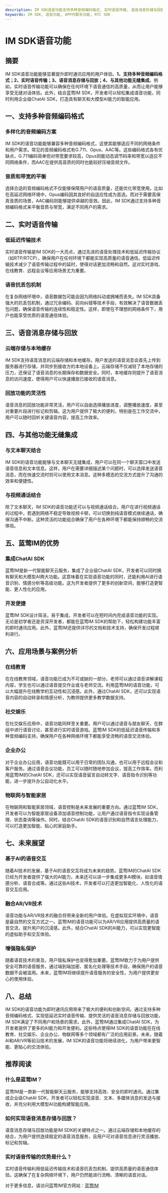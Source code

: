 ```yaml
---
description: IM SDK语音功能支持多种音频编码格式, 实时语音传输, 语音消息存储与回放, 与其他功能无缝集成, 蓝莺IM的优势, 应用场景与案例分析, 未来展望, 总结。
keywords: IM SDK, 语音功能, APP内聊天功能, RTC SDK
---
```

# IM SDK语音功能

## 摘要

IM SDK语音功能能够显著提升即时通讯应用的用户体验。**1、支持多种音频编码格式；2、实时语音传输；3、语音消息存储与回放；4、与其他功能无缝集成**。例如，实时语音传输功能可以确保在任何环境下语音通信的高质量，从而让用户能够享受无缝对话体验。此外，结合蓝莺IM SDK，开发者可以轻松集成语音功能，同时利用企业级ChatAI SDK，打造具有聊天和大模型AI能力的智能应用。

## 一、支持多种音频编码格式

### 多样化的音频编码方案

IM SDK的语音功能能够兼容多种音频编码格式，这使其能够适应不同的网络条件和用户需求。常见的音频编码格式有G.711、Opus、AAC等。这些编码格式各有优缺点，G.711编码简单但对带宽要求较高，Opus则能动态调节码率和带宽以适应不同网络条件，而AAC在提供高音质的同时也能较好压缩音频文件。

### 音质和带宽的平衡

选择合适的音频编码格式不仅能够保障用户的语音质量，还能优化带宽使用。比如在高延迟网络环境中，Opus编码因其良好的自适应性成为首选。而对于需要高保真音质的场景，AAC编码则能够提供卓越的音效。因此，IM SDK通过支持多种音频编码格式来平衡音质与带宽，满足不同用户的需求。

## 二、实时语音传输

### 低延迟传输技术

实时语音传输是IM SDK的一大亮点，通过先进的语音处理技术和低延迟传输协议（如RTP/RTCP），确保用户在任何环境下都能实现高质量的语音通信。低延迟传输技术减少了语音传输过程中的延时，使得对话更加流畅和自然。这对实时游戏、在线教育、远程会议等应用场景尤为重要。

### 语音抗丢包机制

在复杂网络环境中，语音数据包可能会因为网络抖动或拥堵而丢失。IM SDK具备强大的抗丢包机制，通过冗余编码、前向纠错等技术手段，有效解决了语音数据丢包问题，确保语音传输的连续性和稳定性。这样，即使在不理想的网络条件下，用户也能享受优质的语音通信体验。

## 三、语音消息存储与回放

### 云端存储与本地缓存

IM SDK支持语音消息的云端存储和本地缓存。用户发送的语音消息会首先上传到服务器进行存储，并同步到接收方的本地设备上。云端存储不仅减轻了本地存储的压力，还保证了语音消息的长期保存和数据安全。同时，本地缓存则提升了语音消息的访问速度，使得用户可以快速播放已接收的语音消息。

### 回放功能的灵活性

语音消息的回放功能非常灵活，用户可以自由选择播放进度，调整播放速度，甚至对重要片段进行标记和剪辑。这为用户提供了极大的便利，特别是在工作交流中，用户可以随时回听关键语音内容，提高工作效率。

## 四、与其他功能无缝集成

### 与文本聊天结合

IM SDK的语音功能能够与文本聊天无缝集成，用户可以在同一个聊天窗口中发送语音信息和文本信息。这样，用户在需要详细描述某个问题时，可以选择发送语音消息，而在快速交流时则可以使用文本消息。这种多模态的交流方式提升了沟通的效率和便捷性。

### 与视频通话结合

除了文本聊天，IM SDK的语音功能还可以与视频通话结合。用户在进行视频通话的过程中，若遇到网络不稳定导致视频卡顿，可以切换到纯语音模式继续通话，确保沟通不中断。这种灵活的功能组合确保了用户在各种环境下都能保持顺畅的交流体验。

## 五、蓝莺IM的优势

### 集成ChatAI SDK

蓝莺IM是新一代智能聊天云服务，集成了企业级ChatAI SDK，开发者可以同时拥有聊天和大模型AI两大功能。这意味着在实现语音功能的同时，还能利用AI进行语音识别、情感分析等高级功能。这为开发者提供了更多的创新空间，能够打造更智能、更人性化的应用。

### 开发便捷

蓝莺IM SDK设计简洁，易于集成，开发者可以在短时间内完成语音功能的实现。无论是初学者还是资深开发者，都能在蓝莺IM SDK的帮助下，轻松构建功能丰富的即时通讯应用。此外，蓝莺IM还提供详尽的文档和技术支持，确保开发过程顺利进行。

## 六、应用场景与案例分析

### 在线教育

在在线教育领域，语音功能已成为不可或缺的一部分。老师可以通过语音讲解课程内容，学生也可以通过语音提交作业或与老师交流。利用蓝莺IM的语音功能，可以大幅提升在线教学的互动性和沉浸感。此外，通过ChatAI SDK，还可以实现语音内容的自动转录和情感分析，为教师提供更多教学数据支持。

### 社交娱乐

在社交娱乐应用中，语音功能同样至关重要。用户可以通过语音与朋友聊天、在群组中进行语音讨论，甚至进行实时语音游戏。蓝莺IM SDK的低延迟语音传输和多种音频编码支持，确保用户在各种网络环境下都能享受流畅的语音交流体验。

### 企业办公

对于企业办公应用，语音功能既可以用于日常的团队沟通，也可以用于远程会议和客户服务。通过语音会议功能，员工可以随时随地参加会议，提高工作效率。而利用蓝莺IM的ChatAI SDK，还可以实现语音留言自动转文字、语音指令识别等功能，进一步提升办公自动化水平。

### 物联网与智能家居

在物联网和智能家居领域，语音控制是未来发展的重要方向。通过蓝莺IM SDK，开发者可以为智能家居设备添加语音控制功能，让用户通过语音指令实现设备管理、状态查询等操作。同时，结合ChatAI SDK的语音识别和自然语言处理能力，可以打造更加智能、贴心的家庭助手。

## 七、未来展望

### 基于AI的语音交互

随着AI技术的发展，基于AI的语音交互将成为未来的趋势。蓝莺IM的ChatAI SDK已经为开发者提供了强大的AI能力，未来还可以进一步集成更多AI模块，如语音情感分析、语音合成等。通过这些AI技术，开发者可以打造更加智能化、人性化的语音交互应用。

### 融合AR/VR技术

语音功能与AR/VR技术的融合将带来全新的用户体验。在虚拟现实环境中，语音是最自然的交互方式之一。蓝莺IM的语音功能可以为AR/VR应用提供高质量的语音交流，提升用户的沉浸感。此外，结合ChatAI SDK的AI能力，可以实现更智能的虚拟助手和交互体验。

### 增强隐私保护

随着语音技术的普及，用户隐私保护也变得愈加重要。蓝莺IM致力于为用户提供安全可靠的语音服务，通过端到端加密、匿名化处理等技术手段，确保用户的语音数据不会被滥用。未来，蓝莺IM将继续提升语音服务的安全性，为用户提供更安心的使用体验。

## 八、总结

IM SDK的语音功能为即时通讯应用带来了极大的便利和创新空间。通过支持多种音频编码格式、实现低延迟实时语音传输、提供灵活的语音消息存储与回放功能，IM SDK满足了不同用户和场景的需求。此外，蓝莺IM通过集成ChatAI SDK，为开发者提供了更多的AI能力和开发便利。这些特点使得IM SDK的语音功能在在线教育、社交娱乐、企业办公、物联网等多个领域都有广泛的应用前景。未来，随着AI和AR/VR等前沿技术的发展，IM SDK的语音功能将继续进化，为用户带来更智能、更贴心的交流体验。

## 推荐阅读

### **什么是蓝莺IM？**

蓝莺IM是一款新一代智能聊天云服务，能够支持高效、安全的即时通讯。通过集成企业级ChatAI SDK，开发者可以轻松实现语音、文本、多媒体消息的发送与接收，并充分利用大模型AI功能构建智能应用。

### **如何实现语音消息存储与回放？**

语音消息存储与回放功能是IM SDK的关键特点之一。通过云端存储和本地缓存的结合，为用户提供连续稳定的语音消息服务，且用户可对语音信息进行灵活播放、标记和剪辑。

### **实时语音传输的优势是什么？**

实时语音传输利用低延迟传输技术和语音抗丢包机制，提供高质量的语音通信体验。这确保了在复杂网络环境下，用户仍然能进行流畅、清晰的语音对话。

对于更多信息，请访问蓝莺IM官方网站：[蓝莺IM](https://www.lanyingim.com)